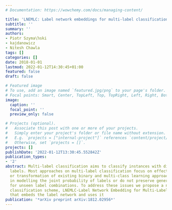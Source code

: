 ```yaml
---
# Documentation: https://wowchemy.com/docs/managing-content/

title: 'LNEMLC: Label network embeddings for multi-label classification'
subtitle: ''
summary: ''
authors:
- Piotr Szyma\ŉski
- kajdanowicz
- Nitesh Chawla
tags: []
categories: []
date: 2018-01-01
lastmod: 2022-01-12T14:30:45+01:00
featured: false
draft: false

# Featured image
# To use, add an image named `featured.jpg/png` to your page's folder.
# Focal points: Smart, Center, TopLeft, Top, TopRight, Left, Right, BottomLeft, Bottom, BottomRight.
image:
  caption: ''
  focal_point: ''
  preview_only: false

# Projects (optional).
#   Associate this post with one or more of your projects.
#   Simply enter your project's folder or file name without extension.
#   E.g. `projects = ["internal-project"]` references `content/project/deep-learning/index.md`.
#   Otherwise, set `projects = []`.
projects: []
publishDate: '2022-01-12T13:30:45.552842Z'
publication_types:
- '2'
abstract: Multi-label classification aims to classify instances with discrete non-exclusive
  labels. Most approaches on multi-label classification focus on effective adaptation
  or transformation of existing binary and multi-class learning approaches but fail
  in modelling the joint probability of labels or do not preserve generalization abilities
  for unseen label combinations. To address these issues we propose a new multi-label
  classification scheme, LNEMLC-Label Network Embedding for Multi-Label Classification,
  that embeds the label network and uses it
publication: '*arXiv preprint arXiv:1812.02956*'
---
```

